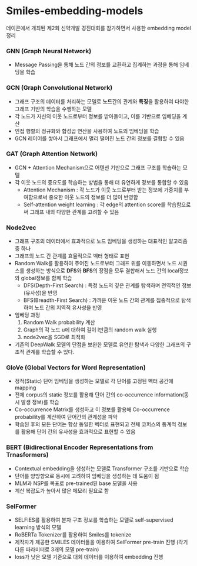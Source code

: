 # Smiles-embedding-models
데이콘에서 개최된 제2회 신약개발 경진대회를 참가하면서 사용한 embedding model 정리
### GNN (Graph Neural Network)
- Message Passing을 통해 노드 간의 정보를 교환하고 집계하는 과정을 통해 임베딩을 학습
### GCN (Graph Convolutional Network)
- 그래프 구조의 데이터를 처리하는 모델로 **노드**간의 관계와 **특징**을 활용하여 다야한 그래프 기반의 학습을 수행하는 모델
- 각 노드가 자신의 이웃 노드로부터 정보를 받아들이고, 이를 기반으로 임베딩을 계산
- 인접 행렬의 정규화와 합성곱 연산을 사용하여 노드의 임베딩을 학습
- GCN 레이어를 쌓아서 그래프에서 멀리 떨어진 노드 간의 정보를 결합할 수 있음
### GAT (Graph Attention Network)
- GCN + Attention Mechanism으로 어텐션 기반으로 그래프 구조를 학습하는 모델
- 각 이웃 노드의 중요도를 학습하는 방법을 통해 더 유연하게 정보를 통합할 수 있음
  - Attention Mechanism : 각 노드가 이웃 노드로부터 받는 정보에 가중치를 부여함으로써 중요한 이웃 노드의 정보를 더 많이 반영함
  - Self-attention weight learning : 각 edge의 attention score를 학습함으로써 그래프 내의 다양한 관계를 고려할 수 있음  
### Node2vec
- 그래프 구조의 데이터에서 효과적으로 노드 임베딩을 생성하는 대표적인 알고리즘 중 하나
- 그래프의 노드 간 관계를 효율적으로 벡터 형태로 표현
- Random Walk를 활용하여 주어진 노드로부터 그래프 위를 이동하면서 노드 시퀀스를 생성하는 방식으로 **DFS**와 **BFS**의 장점을 모두 결합해서 노드 간의 local정보와 global정보를 함께 학습
  - DFS(Depth-First Search) : 특정 노드의 깊은 관계를 탐색하며 전역적인 정보(유사성)을 반영
  - BFS(Breadth-First Search) : 가까운 이웃 노드 간의 관계를 집중적으로 탐색하며 노드 간의 지역적 유사성을 반영
- 임베딩 과정
  1. Random Walk probability 계산
  2. Graph의 각 노드 u에 대하여 길이 l만큼의 random walk 실행
  3. node2vec을 SGD로 최적화
- 기존의 DeepWalk 모델의 단점을 보완한 모델로 유연한 탐색과 다양한 그래프의 구조적 관계를 학습할 수 있다.
 ### GloVe (Global Vectors for Word Representation)
 - 정적(Static) 단어 임베딩을 생성하는 모델로 각 단어를 고정된 벡터 공간에 mapping
 - 전체 corpus의 static 정보를 활용해 단어 간의 co-occurrence information(동시 발생 정보)를 학습
 - Co-occurrence Matrix를 생성하고 이 정보를 활용해 Co-occurrence probability를 계산하여 단어간의 관계성을 파악
 - 학습된 후의 모든 단어는 항상 동일한 벡터로 표현되고 전체 코퍼스의 통계적 정보를 활용해 단어 간의 유사성을 효과적으로 표현할 수 있음
### BERT (Bidirectional Encoder Representations from Trnasformers)
- Contextual embedding을 생성하는 모델로 Transformer 구조를 기반으로 학습
- 단어를 양방향으로 동시에 고려하여 임베딩을 생성하는 데 도움이 됨
- MLM과 NSP를 목표로 pre-trained된 base 모델을 사용
- 계산 복잡도가 높아서 많은 메모리 필요로 함
### SelFormer
- SELFIES를 활용하여 분자 구조 정보를 학습하는 모델로 self-supervised learning 방식의 모델
- RoBERTa Tokenizer를 활용하여 Smiles를 tokenize
- 제작자가 제공한 SMILES 데이터들을 이용하여 SelFormer pre-train 진행 (각기 다른 파라미터로 3개의 모델 pre-train)
- loss가 낮은 모델 기준으로 대회 데이터를 이용하여 embedding 진행

